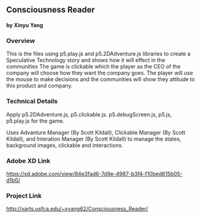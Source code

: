 ##  Consciousness Reader
#### by Xinyu Yang



### Overview
This is the files using p5.play.js and p5.2DAdventure.js libraries to create a Speculative Technology story and shows how it will effect in the communities
The game is clickable which the player as the CEO of the company will choose how they want the company goes. The player will use the mouse to make decisions and the communities will show they attitude to this product and company.

### Technical Details

Apply p5.2DAdventure.js, p5.clickable.js. p5.debugScreen.js, p5.js, p5.play.js for the game.

Uses Advanture Manager (By Scott Kildall), Clickable Manager (By Scott Kildall), and Interation Manager (By Scott Kildall) to manage the states, background images, clickable and interactions.

### Adobe XD Link
https://xd.adobe.com/view/84e3fad6-7d9e-4987-b3f4-f10bed615b05-d1b0/

### Project Link
http://xarts.usfca.edu/~xyang62/Consciousness_Reader/